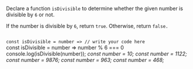 Declare a function `isDivisible`
to determine whether
the given number
is divisible by `6` or not.

If the number is divisible by `6`, return `true`.
Otherwise, return `false.`

<codeblock language="javascript" type="exercise" testMode="multipleInput">
<code>
const isDivisible = number => // write your code here
</code>

<solution>
const isDivisible = number => number % 6 === 0
</solution>

<testcases>
<caller>
console.log(isDivisible(number));
</caller>
<testcase>
<i>
const number = 10;
</i>
</testcase>
<testcase>
<i>
const number = 1122;
</i>
</testcase>
<testcase>
<i>
const number = 9876;
</i>
</testcase>
<testcase>
<i>
const number = 963;
</i>
</testcase>
<testcase>
<i>
const number = 468;
</i>
</testcase>
</testcases>
</codeblock>